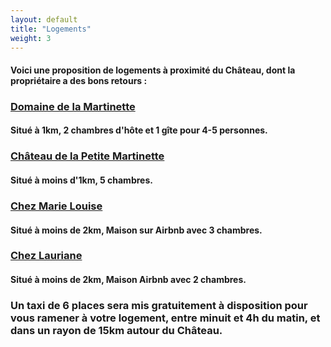 ```yaml
---
layout: default
title: "Logements"
weight: 3
---
```


#### Voici une proposition de logements à proximité du Château, dont la propriétaire a des bons retours :

### <a href="https://www.domainelamartinette.com/">Domaine de la Martinette</a>
#### Situé à 1km, 2 chambres d'hôte et 1 gîte pour 4-5 personnes.

### <a href="https://www.airbnb.fr/rooms/2395821?source_impression_id=p3_1594733302_oB5WA5DBFurZgCXT&guests=1&adults=1">Château de la Petite Martinette</a>
#### Situé à moins d'1km, 5 chambres.

### <a href="https://www.airbnb.fr/rooms/3711081?location=Moulon&source_impression_id=p3_1594733737_jwPLVuGyBUklhjjP&guests=1&adults=1">Chez Marie Louise</a>
#### Situé à moins de 2km, Maison sur Airbnb avec 3 chambres.

### <a href="https://www.airbnb.fr/rooms/28447673?location=moulon&source_impression_id=p3_1594734069_0p8%2BLdq7%2ByfxBL38&guests=1&adults=1">Chez Lauriane</a>
#### Situé à moins de 2km, Maison Airbnb avec 2 chambres.

### Un taxi de 6 places sera mis gratuitement à disposition pour vous ramener à votre logement, entre minuit et 4h du matin, et dans un rayon de 15km autour du Château.

